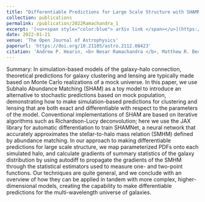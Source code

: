 ```yaml
---
title: "Differentiable Predictions for Large Scale Structure with SHAMNet"
collection: publications
permalink: /publication/2022Ramachandra_1
excerpt: '[<u><span style="color:blue"> arXiv link </span></u>](https://arxiv.org/abs/2112.08423)'
date: 2022-01-21
venue: 'The Open Journal of Astrophysics'
paperurl: 'https://doi.org/10.21105/astro.2112.08423'
citation: 'Andrew P. Hearin, <b> Nesar Ramachandra </b>, Matthew R. Becker, Joseph DeRose; Differentiable Predictions for Large Scale Structure with SHAMNet, The Open Journal of Astrophysics, Vol. 5, 2022'
---
```



Summary: In simulation-based models of the galaxy-halo connection, theoretical predictions for galaxy clustering and lensing are typically made based on Monte Carlo realizations of a mock universe. In this paper, we use Subhalo Abundance Matching (SHAM) as a toy model to introduce an alternative to stochastic predictions based on mock population, demonstrating how to make simulation-based predictions for clustering and lensing that are both exact and differentiable with respect to the parameters of the model. Conventional implementations of SHAM are based on iterative algorithms such as Richardson-Lucy deconvolution; here we use the JAX library for automatic differentiation to train SHAMNet, a neural network that accurately approximates the stellar-to-halo mass relation (SMHM) defined by abundance matching. In our approach to making differentiable predictions for large scale structure, we map parameterized PDFs onto each simulated halo, and calculate gradients of summary statistics of the galaxy distribution by using autodiff to propagate the gradients of the SMHM through the statistical estimators used to measure one- and two-point functions. Our techniques are quite general, and we conclude with an overview of how they can be applied in tandem with more complex, higher-dimensional models, creating the capability to make differentiable predictions for the multi-wavelength universe of galaxies.
